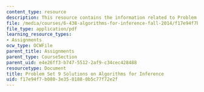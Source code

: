```yaml
---
content_type: resource
description: This resource contains the information related to Problem Set 9 Solutions.
file: /media/courses/6-438-algorithms-for-inference-fall-2014/f17e94f7b0803e3581880b5c77f72e2f_MIT6_438F14_ps9_sol.pdf
file_type: application/pdf
learning_resource_types:
- Assignments
ocw_type: OCWFile
parent_title: Assignments
parent_type: CourseSection
parent_uid: e4e26ff3-b747-5512-2af9-c34cec428488
resourcetype: Document
title: Problem Set 9 Solutions on Algorithms for Inference
uid: f17e94f7-b080-3e35-8188-0b5c77f72e2f
---
```

